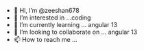 - 👋 Hi, I’m @zeeshan678
- 👀 I’m interested in ...coding
- 🌱 I’m currently learning ... angular 13
- 💞️ I’m looking to collaborate on ... angular 13
- 📫 How to reach me ...

<!---
zeeshan678/zeeshan678 is a ✨ special ✨ repository because its `README.md` (this file) appears on your GitHub profile.
You can click the Preview link to take a look at your changes.
--->
